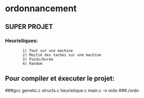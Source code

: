 # ordonnancement

## SUPER PROJET

### Heuristiques:
            1) Tout sur une machine
            2) Moitié des taches sur une machine
            3) Poids/Durée
            4) Random

## Pour compiler et éxecuter le projet:
###gcc genetic.c structs.c heuristique.c main.c -o ordo
###./ordo
